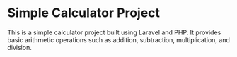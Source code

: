 # Simple Calculator Project

This is a simple calculator project built using Laravel and PHP. It provides basic arithmetic operations such as addition, subtraction, multiplication, and division.